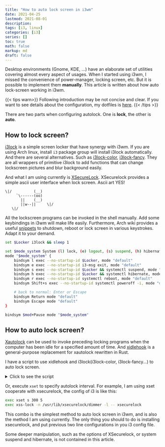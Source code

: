 ```yaml
---
title: "How to auto lock screen in i3wm"
date: 2021-04-25
lastmod: 2021-08-01
description:
tags: [i3, linux]
categories: [i3]
series: []
toc: true
math: false
markup: md
draft: false
---
```


Desktop environments (Gnome, KDE, ...) have an elaborate set of utilities covering almost every aspect of usages. When I started using i3wm, I missed the convenience of power-manager, locking screen, etc. But it is possible to implement them **manually**. This article is written about how auto lock-screen working in i3wm.

{{< tips warn>}}
Following introduction may be not concise and clear. If you want to see details about the configuration, my dotfiles is [here](https://github.com/qdzhang/.dotfiles/tree/main/.config/i3/autolock).
{{< /tips >}}

There are two parts when configuring autolock. One is **lock**, the other is **auto**.

## How to lock screen?

[i3lock](https://i3wm.org/i3lock/) is a simple screen locker that have synergy with i3wm. If you are using Arch linux, install `i3` package group will install i3lock automatically. And there are several alternatives. Such as [i3lock-color](https://github.com/Raymo111/i3lock-color), [i3lock-fancy](https://github.com/meskarune/i3lock-fancy). They are all wrappers of primitive i3lock to add functions that can change lockscreen pictures and blur background easily.

And what I am using currently is [XSecureLock](https://github.com/google/xsecurelock). XSecurelock provides a simple ascii user interface when lock screen. Ascii art YES!

```
\|/          (__)    
     `\------(oo)
       ||    (__)
       ||w--||     \|/
   \|/
```

All the lockscreen programs can be invoked in the shell manually. Add some keybindings in i3wm will make life easily. Furthermore, Arch wiki provides a useful [snippets](https://wiki.archlinux.org/title/i3#Shutdown,_reboot,_lock_screen) to shutdown, reboot or lock screen in various keystrokes. Adapt it to your demand.

```bash
set $Locker i3lock && sleep 1

set $mode_system System (l) lock, (e) logout, (s) suspend, (h) hibernate, (r) reboot, (Shift+s) shutdown
mode "$mode_system" {
    bindsym l exec --no-startup-id $Locker, mode "default"
    bindsym e exec --no-startup-id i3-msg exit, mode "default"
    bindsym s exec --no-startup-id $Locker && systemctl suspend, mode "default"
    bindsym h exec --no-startup-id $Locker && systemctl hibernate, mode "default"
    bindsym r exec --no-startup-id systemctl reboot, mode "default"
    bindsym Shift+s exec --no-startup-id systemctl poweroff -i, mode "default"  

    # back to normal: Enter or Escape
    bindsym Return mode "default"
    bindsym Escape mode "default"
}

bindsym $mod+Pause mode "$mode_system"
```

## How to **auto** lock screen?

[Xautolock](https://linux.die.net/man/1/xautolock) can be used to invoke preceding locking programs when the computer has been idle for a specified amount of time. And [xidlehook](https://gitlab.com/jd91mzm2/xidlehook) is a general-purpose replacement for xautolock rewritten in Rust. 

I have a script to use xidlehook and i3lock(i3lock-color, i3lock-fancy...) to auto lock screen.

<details><summary>Click to see the script</summary>
<p>


```bash
#!/bin/bash

# Only exported variables can be used within the timer's command.
export PRIMARY_DISPLAY="$(xrandr | awk '/ primary/{print $1}')"

# Run xidlehook
xidlehook \
  `# Don't lock when there's a fullscreen application` \
  --not-when-fullscreen \
  `# Don't lock when there's audio playing` \
  --not-when-audio \
  `# Dim the screen after 300 seconds, undim if user becomes active` \
  --timer 300 \
    'xrandr --output "$PRIMARY_DISPLAY" --brightness .1' \
    'xrandr --output "$PRIMARY_DISPLAY" --brightness 1' \
  `# Undim & lock after 10 more seconds` \
  --timer 10 \
    'xrandr --output "$PRIMARY_DISPLAY" --brightness 1; i3lock' \
	#                                                     │
    #                                                     └───  Replace this command with you lockscreen program or script
    '' \
  `# Finally, suspend an hour after it locks` \
  --timer 1200 \
    'systemctl suspend' \
    ''
```

</p>
</details>

Or, execute `xset` to specify autolock interval. For example, I am using xset cooperate with xsecurelock, the config of i3 is like this:

```bash
exec xset s 300 5
exec xss-lock -n /usr/lib/xsecurelock/dimmer -l -- xsecurelock
```

This combo is the simplest method to auto lock screen in i3wm, and is also the method I am using currently. The only thing you should to do is installing xsecurelock, and put previous two line configurations in you i3 config file. 

Some deeper manipulation, such as the options of XSecurelock, or system suspend and hibernate, is not contained in this article.
